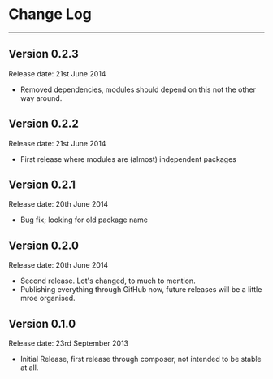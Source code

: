 # Change Log

---

## Version 0.2.3

Release date: 21st June 2014
- Removed dependencies, modules should depend on this not the other way around.


## Version 0.2.2

Release date: 21st June 2014
- First release where modules are (almost) independent packages


## Version 0.2.1

Release date: 20th June 2014
- Bug fix; looking for old package name


## Version 0.2.0

Release date: 20th June 2014
- Second release. Lot's changed, to much to mention.
- Publishing everything through GitHub now, future releases will be a little mroe organised.


## Version 0.1.0

Release date: 23rd September 2013
- Initial Release, first release through composer, not intended to be stable at all.